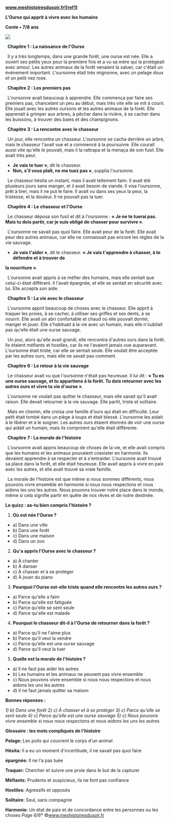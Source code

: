 ﻿**www.meshistoiresdusoir.fr![ref1]**

**L'Ourse qui apprit à vivre avec les humains**

**Conte • 7/8 ans**

![](Aspose.Words.6ee625da-3a9e-43e3-a744-6badc6c0e654.002.jpeg)

` `**Chapitre 1 : La naissance de l'Ourse** 

` `Il y a très longtemps, dans une grande forêt, une ourse est née. Elle a ouvert ses petits yeux pour la première fois et a vu sa mère qui la protégeait avec amour. Les autres animaux de la forêt venaient la saluer, car c'était un événement important. L'oursonne était très mignonne, avec un pelage doux et un petit nez rose.

` `**Chapitre 2 : Les premiers pas** 

` `L'oursonne avait beaucoup à apprendre. Elle commença par faire ses premiers pas, chancelant un peu au début, mais très vite elle se mit à courir. Elle jouait avec les autres oursons et les autres animaux de la forêt. Elle apprenait à grimper aux arbres, à pêcher dans la rivière, à se cacher dans les buissons, à trouver des baies et des champignons.

` `**Chapitre 3 : La rencontre avec le chasseur** 

` `Un jour, elle rencontra un chasseur. L'oursonne se cacha derrière un arbre, mais le chasseur l'avait vue et a commencé à la poursuivre. Elle courait aussi vite qu'elle le pouvait, mais il la rattrapa et la menaça de son fusil. Elle avait très peur.

- **Je vais te tuer »**, dit le chasseur.
- **Non, s'il vous plaît, ne me tuez pas »**, supplia l'oursonne.

` `Le chasseur hésita un instant, mais il avait tellement faim. Il avait été plusieurs jours sans manger, et il avait besoin de viande. Il visa l'oursonne, prêt à tirer, mais il ne put le faire. Il avait vu dans ses yeux la peur, la tristesse, et la douleur. Il ne pouvait pas la tuer.

` `**Chapitre 4 : Le chasseur et l'Ourse** 

` `Le chasseur déposa son fusil et dit à l'oursonne : **« Je ne te tuerai pas. Mais tu dois partir, car je suis obligé de chasser pour survivre »**.

` `L'oursonne ne savait pas quoi faire. Elle avait peur de la forêt. Elle avait peur des autres animaux, car elle ne connaissait pas encore les règles de la vie sauvage.

- **Je vais t'aider »**, dit le chasseur. **« Je vais t'apprendre à chasser, à te défendre et à trouver de**

**la nourriture »**.

` `L'oursonne avait appris à se méfier des humains, mais elle sentait que celui-ci était différent. Il l'avait épargnée, et elle se sentait en sécurité avec lui. Elle accepta son aide.

` `**Chapitre 5 : La vie avec le chasseur** 

` `L'oursonne apprit beaucoup de choses avec le chasseur. Elle apprit à traquer les proies, à se cacher, à utiliser ses griffes et ses dents, à se nourrir. Elle avait un abri confortable et chaud où elle pouvait dormir, manger et jouer. Elle s'habituait à la vie avec un humain, mais elle n'oubliait pas qu'elle était une ourse sauvage.

` `Un jour, alors qu'elle avait grandi, elle rencontra d'autres ours dans la forêt. Ils étaient méfiants et hostiles, car ils ne l'avaient jamais vue auparavant. L'oursonne était triste, car elle se sentait seule. Elle voulait être acceptée par les autres ours, mais elle ne savait pas comment.

` `**Chapitre 6 : Le retour à la vie sauvage** 

` `Le chasseur avait vu que l'oursonne n'était pas heureuse. Il lui dit : **« Tu es une ourse sauvage, et tu appartiens à la forêt. Tu dois retourner avec les autres ours et vivre ta vie d'ourse »**.

` `L'oursonne ne voulait pas quitter le chasseur, mais elle savait qu'il avait raison. Elle devait retourner à la vie sauvage. Elle partit, triste et solitaire.

` `Mais en chemin, elle croisa une famille d'ours qui était en difficulté. Leur petit était tombé dans un piège à loups et était blessé. L'oursonne les aidait à le libérer et à le soigner. Les autres ours étaient étonnés de voir une ourse qui aidait un humain, mais ils comprirent qu'elle était différente.

` `**Chapitre 7 : La morale de l'histoire** 

` `L'oursonne avait appris beaucoup de choses de la vie, et elle avait compris que les humains et les animaux pouvaient coexister en harmonie. Ils devaient apprendre à se respecter et à s'entraider. L'oursonne avait trouvé sa place dans la forêt, et elle était heureuse. Elle avait appris à vivre en paix avec les autres, et elle avait trouvé sa vraie famille.

` `La morale de l'histoire est que même si nous sommes différents, nous pouvons vivre ensemble en harmonie si nous nous respectons et nous aidons les uns les autres. Nous pouvons trouver notre place dans le monde, même si cela signifie partir en quête de nos rêves et de notre destinée.

**Le quizz : as-tu bien compris l'histoire ?** 

1) **Où est née l'Ourse ?**
- a) Dans une ville
- b) Dans une forêt
- c) Dans une maison
- d) Dans un zoo
2) **Qu'a appris l'Ourse avec le chasseur ?**
- a) À chanter
- b) À danser
- c) À chasser et à se protéger
- d) À jouer du piano
3) **Pourquoi l'Ourse est-elle triste quand elle rencontre les autres ours ?**
- a) Parce qu'elle a faim
- b) Parce qu'elle est fatiguée
- c) Parce qu'elle se sent seule
- d) Parce qu'elle est malade
4) **Pourquoi le chasseur dit-il à l'Ourse de retourner dans la forêt ?**
- a) Parce qu'il ne l'aime plus
- b) Parce qu'il veut la vendre
- c) Parce qu'elle est une ourse sauvage
- d) Parce qu'il veut la tuer
5) **Quelle est la morale de l'histoire ?**
- a) Il ne faut pas aider les autres
- b) Les humains et les animaux ne peuvent pas vivre ensemble
- c) Nous pouvons vivre ensemble si nous nous respectons et nous aidons les uns les autres
- d) Il ne faut jamais quitter sa maison

**Bonnes réponses :** 

*1) b) Dans une forêt 2) c) À chasser et à se protéger 3) c) Parce qu'elle se sent seule 4) c) Parce qu'elle est une ourse sauvage 5) c) Nous pouvons vivre ensemble si nous nous respectons et nous aidons les uns les autres* 

**Glossaire : les mots compliqués de l'histoire** 

**Pelage:** Les poils qui couvrent le corps d'un animal

**Hésita:** Il a eu un moment d'incertitude, il ne savait pas quoi faire

**épargnée:** Il ne l'a pas tuée

**Traquer:** Chercher et suivre une proie dans le but de la capturer

**Méfiants:** Prudents et suspicieux, ils ne font pas confiance

**Hostiles:** Agressifs et opposés

**Solitaire:** Seul, sans compagnie

**Harmonie:** Un état de paix et de concordance entre les personnes ou les choses
*Page 6/6** ©www.meshistoiresdusoir.fr

[ref1]: Aspose.Words.6ee625da-3a9e-43e3-a744-6badc6c0e654.001.png
